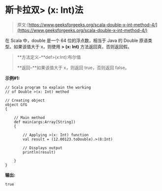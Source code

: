 # 斯卡拉双> (x: Int)法

> 原文:[https://www.geeksforgeeks.org/scala-double-x-int-method-4/](https://www.geeksforgeeks.org/scala-double-x-int-method-4/)

在 Scala 中，double 是一个 64 位的浮点数，相当于 Java 的 Double 原语类型。如果该值大于 x，则使用 **> (x: Int)** 方法返回真，否则返回假。

> **方法定义–**def>(x:Int):布尔值
> 
> **返回–**如果该值大于 x，则返回 true，否则返回 false。

**示例#1:**

```
// Scala program to explain the working 
// of Double >(x: Int) method

// Creating object
object GfG
{ 

    // Main method
    def main(args:Array[String])
    {

        // Applying >(x: Int) function
        val result = (12.00123.toDouble).>(8:Int)

        // Displays output
        println(result)

    }
} 
```

**输出:**

```
true

```
